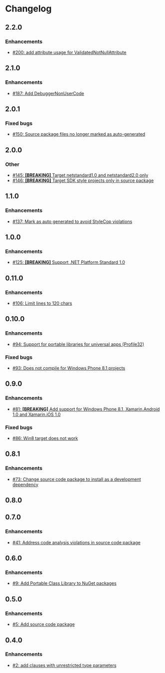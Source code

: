 # Changelog

## 2.2.0

### Enhancements

- [#200: add attribute usage for ValidatedNotNullAttribute](https://github.com/adamralph/liteguard/pull/200)

## 2.1.0

### Enhancements

- [#187: Add DebuggerNonUserCode](https://github.com/adamralph/liteguard/pull/187)

## 2.0.1

### Fixed bugs

- [#150: Source package files no longer marked as auto-generated](https://github.com/adamralph/liteguard/issues/150)

## 2.0.0

### Other

- [#145: **[BREAKING]** Target netstandard1.0 and netstandard2.0 only](https://github.com/adamralph/liteguard/issues/145)
- [#146: **[BREAKING]** Target SDK style projects only in source package](https://github.com/adamralph/liteguard/issues/146)

## 1.1.0

### Enhancements

- [#137: Mark as auto generated to avoid StyleCop violations](https://github.com/adamralph/liteguard/issues/137)

## 1.0.0

### Enhancements

- [#125: **[BREAKING]** Support .NET Platform Standard 1.0](https://github.com/adamralph/liteguard/issues/125)

## 0.11.0

### Enhancements

- [#106: Limit lines to 120 chars](https://github.com/adamralph/liteguard/issues/106)

## 0.10.0

### Enhancements

- [#94: Support for portable libraries for universal apps (Profile32)](https://github.com/adamralph/liteguard/issues/94)

### Fixed bugs

- [#93: Does not compile for Windows Phone 8.1 projects](https://github.com/adamralph/liteguard/issues/93)

## 0.9.0

### Enhancements

- [#81: **[BREAKING]** Add support for Windows Phone 8.1, Xamarin.Android 1.0 and Xamarin.iOS 1.0](https://github.com/adamralph/liteguard/issues/81)

### Fixed bugs

- [#86: Win8 target does not work](https://github.com/adamralph/liteguard/issues/86)

## 0.8.1

### Enhancements

- [#73: Change source code package to install as a development dependency](https://github.com/adamralph/liteguard/issues/73)

## 0.8.0

## 0.7.0

### Enhancements

- [#41: Address code analysis violations in source code package](https://github.com/adamralph/liteguard/issues/41)

## 0.6.0

### Enhancements

- [#9: Add Portable Class Library to NuGet packages](https://github.com/adamralph/liteguard/issues/9)

## 0.5.0

### Enhancements

- [#5: Add source code package](https://github.com/adamralph/liteguard/issues/5)

## 0.4.0

### Enhancements

- [#2: add clauses with unrestricted type parameters](https://github.com/adamralph/liteguard/issues/2)

